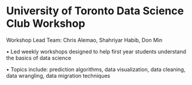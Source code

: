 # University of Toronto Data Science Club Workshop

Workshop Lead Team: Chris Alemao, Shahriyar Habib, Don Min

• Led weekly workshops designed to help first year students understand the
basics of data science

• Topics include: prediction algorithms, data visualization, data cleaning, data
wrangling, data migration techniques
